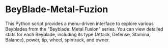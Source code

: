 # BeyBlade-Metal-Fuzion
This Python script provides a menu-driven interface to explore various Beyblades from the "Beyblade: Metal Fusion" series. You can view detailed stats for each Beyblade, including its type (Attack, Defense, Stamina, Balance), power, tip, wheel, spintrack, and owner.
